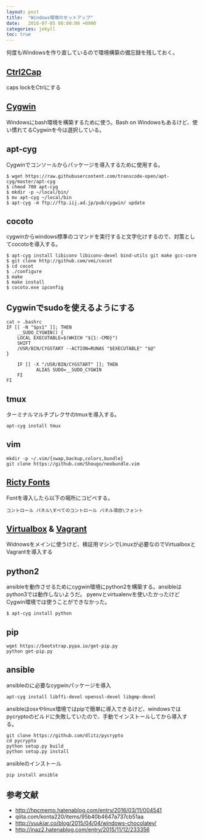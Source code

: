 ```yaml
---
layout: post
title:  "Windows環境のセットアップ"
date:   2016-07-05 00:00:00 +0900
categories: jekyll
toc: true
---
```


何度もWindowsを作り直しているので環境構築の備忘録を残しておく。

## [Ctrl2Cap](https://technet.microsoft.com/ja-jp/sysinternals/bb897578.aspx)

caps lockをCtrlにする

## [Cygwin](https://cygwin.com/packages/)

Windowsにbash環境を構築するために使う。Bash on
Windowsもあるけど、使い慣れてるCygwinを今は選択している。

## apt-cyg

Cygwinでコンソールからパッケージを導入するために使用する。

```
$ wget https://raw.githubusercontent.com/transcode-open/apt-cyg/master/apt-cyg
$ chmod 700 apt-cyg
$ mkdir -p ~/local/bin/
$ mv apt-cyg ~/local/bin
$ apt-cyg -m ftp://ftp.iij.ad.jp/pub/cygwin/ update
```

## cocoto

cygwinからwindows標準のコマンドを実行すると文字化けするので、対策としてcocotoを導入する。

```
$ apt-cyg install libiconv libiconv-devel bind-utils git make gcc-core
$ git clone http://github.com/vmi/cocot
$ cd cocot
$ ./configure
$ make
$ make install
$ cocoto.exe ipconfig
```

## Cygwinでsudoを使えるようにする

```
cat > .bashrc
IF [[ -N "$ps1" ]]; THEN
    __SUDO_CYGWIN() {
    LOCAL EXECUTABLE=$(WHICH "${1:-CMD}")
    SHIFT
    /USR/BIN/CYGSTART --ACTION=RUNAS "$EXECUTABLE" "$@"
}

    IF [[ -X "/USR/BIN/CYGSTART" ]]; THEN
           ALIAS SUDO=__SUDO_CYGWIN
    FI
FI
```

## tmux

ターミナルマルチプレクサのtmuxを導入する。

```
apt-cyg install tmux
```

## vim 

```
mkdir -p ~/.vim/{swap,backup,colors,bundle}
git clone https://github.com/Shougo/neobundle.vim
```

## [Ricty Fonts](http://www.rs.tus.ac.jp/yyusa/ricty_diminished.html)

Fontを導入したら以下の場所にコピペする。

```
コントロール パネル\すべてのコントロール パネル項目\フォント
```


## [Virtualbox](https://www.virtualbox.org/wiki/Downloads) & [Vagrant](https://www.vagrantup.com/)

Widnowsをメインに使うけど、検証用マシンでLinuxが必要なのでVirtualboxとVagrantを導入する

## python2

ansibleを動作させるためにcygwin環境にpython2を構築する。ansibleはpython3では動作しないようだ。
pyenvとvirtualenvを使いたかったけどCygwin環境では使うことができなかった。

```
$ apt-cyg install python
```

## pip

```
wget https://bootstrap.pypa.io/get-pip.py
python get-pip.py
```

## ansible

ansibleのに必要なcygwinパッケージを導入

```
apt-cyg install libffi-devel openssl-devel libgmp-devel
```

ansibleはosxやlinux環境ではpipで簡単に導入できるけど、windowsではpycryptoのビルドに失敗していたので、手動でインストールしてから導入する。

```
git clone https://github.com/dlitz/pycrypto
cd pycrypto
python setup.py build
python setup.py install
```

ansibleのインストール

```
pip install ansible
```

## 参考文献

 * http://hpcmemo.hatenablog.com/entry/2016/03/11/004541
 * qiita.com/konta220/items/95b40b4647a737cb51aa
 * http://yuukiar.co/blog/2015/04/04/windows-chocolatey/
 * http://inaz2.hatenablog.com/entry/2015/11/12/233356

